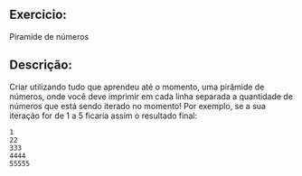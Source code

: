 ## Exercicio:
Piramide de números
## Descrição:
Criar utilizando tudo que aprendeu até o momento, uma pirâmide de números, onde você deve imprimir em cada linha separada a quantidade de números que está sendo iterado no momento! Por exemplo, se a sua iteração for de 1 a 5 ficaria assim o resultado final:
```
1 
22 
333 
4444
55555
```
